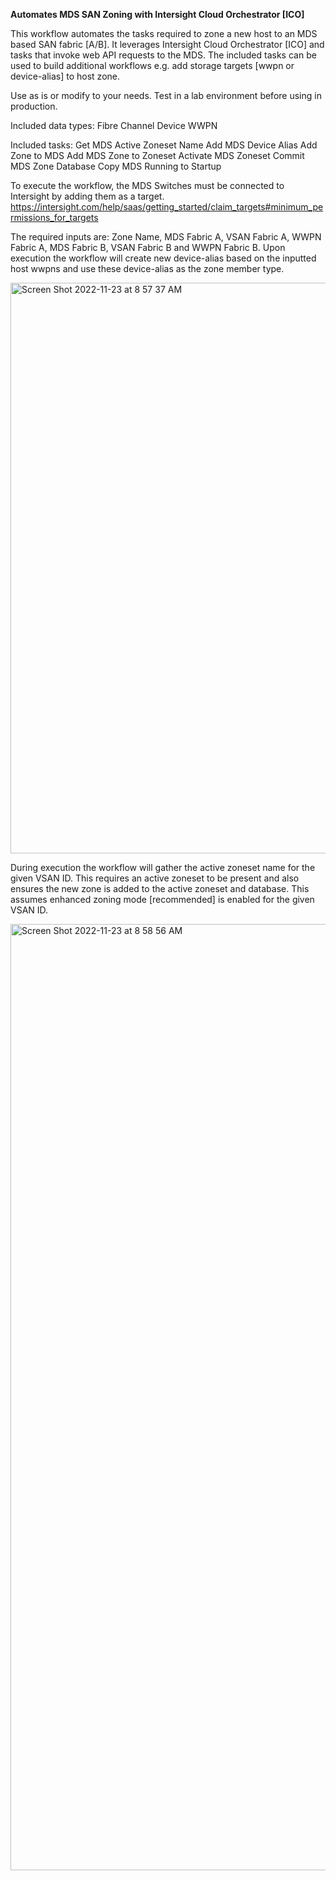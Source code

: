 **Automates MDS SAN Zoning with Intersight Cloud Orchestrator [ICO]**

This workflow automates the tasks required to zone a new host to an MDS based SAN fabric [A/B].
It leverages Intersight Cloud Orchestrator [ICO] and tasks that invoke web API requests to the MDS.
The included tasks can be used to build additional workflows e.g. add storage targets [wwpn or device-alias] to host zone.

Use as is or modify to your needs.  Test in a lab environment before using in production.

Included data types:
Fibre Channel Device WWPN

Included tasks:
Get MDS Active Zoneset Name
Add MDS Device Alias
Add Zone to MDS
Add MDS Zone to Zoneset
Activate MDS Zoneset
Commit MDS Zone Database
Copy MDS Running to Startup

To execute the workflow, the MDS Switches must be connected to Intersight by adding them as a target.
https://intersight.com/help/saas/getting_started/claim_targets#minimum_permissions_for_targets

The required inputs are: Zone Name, MDS Fabric A, VSAN Fabric A, WWPN Fabric A, MDS Fabric B, VSAN Fabric B and WWPN Fabric B.
Upon execution the workflow will create new device-alias based on the inputted host wwpns and use these device-alias as the zone member type.

<img width="913" alt="Screen Shot 2022-11-23 at 8 57 37 AM" src="https://user-images.githubusercontent.com/22679823/203569569-929218c5-6e02-464e-ad19-2ab5c8fe0df0.png">

During execution the workflow will gather the active zoneset name for the given VSAN ID.  This requires an active zoneset to be present and also ensures the new zone is added to the active zoneset and database.  This assumes enhanced zoning mode [recommended] is enabled for the given VSAN ID.

<img width="1514" alt="Screen Shot 2022-11-23 at 8 58 56 AM" src="https://user-images.githubusercontent.com/22679823/203569618-35dbfd33-47ad-4ca8-8bf7-47427e9f2422.png">
